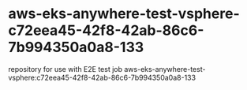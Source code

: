 # aws-eks-anywhere-test-vsphere-c72eea45-42f8-42ab-86c6-7b994350a0a8-133
repository for use with E2E test job aws-eks-anywhere-test-vsphere:c72eea45-42f8-42ab-86c6-7b994350a0a8-133
